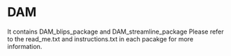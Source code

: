 # DAM
It contains DAM_blips_package and DAM_streamline_package
Please refer to the read_me.txt and instructions.txt in each pacakge for more information.

